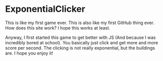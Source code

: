 # ExponentialClicker

This is like my first game ever.
This is also like my first GitHub thing ever.
How does this site work?
I hope this works at least.

Anyway, I first started this game to get better with JS (And because I was incredibly bored at school). You basically just click and get more and more score per second. The clicking is not really exponential, but the buildings are. I hope you enjoy it!
